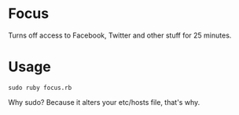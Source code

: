 Focus
=====
Turns off access to Facebook, Twitter and other stuff for 25 minutes.

Usage
=====

    sudo ruby focus.rb

Why sudo? Because it alters your etc/hosts file, that's why.
